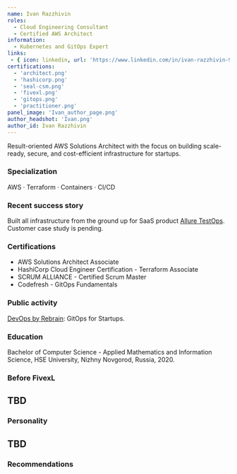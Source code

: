 ```yaml
---
name: Ivan Razzhivin
roles:
  - Cloud Engineering Consultant
  - Certified AWS Architect
information:
  - Kubernetes and GitOps Expert
links:
 - { icon: linkedin, url: 'https://www.linkedin.com/in/ivan-razzhivin-97ab61240/' }
certifications:
  - 'architect.png'
  - 'hashicorp.png'
  - 'seal-csm.png'
  - 'fivexl.png'
  - 'gitops.png'
  - 'practitioner.png'  
panel_image: 'Ivan_author_page.png'
author_headshot: 'Ivan.png'
author_id: Ivan Razzhivin
---
```

Result-oriented AWS Solutions Architect with the focus on building scale-ready, secure, and cost-efficient infrastructure for startups.
### Specialization
AWS · Terraform · Containers · CI/CD
### Recent success story
Built all infrastructure from the ground up for SaaS product [Allure TestOps](https://qameta.io). Customer case study is pending.
### Certifications
* AWS Solutions Architect Associate
* HashiCorp Cloud Engineer Certification - Terraform Associate
* SCRUM ALLIANCE - Certified Scrum Master
* Codefresh - GitOps Fundamentals 
### Public activity
[DevOps by Rebrain](https://www.youtube.com/watch?v=d54ZPek6wWM): GitOps for Startups.
### Education
Bachelor of Computer Science - Applied Mathematics and Information Science, HSE University, Nizhny Novgorod, Russia, 2020.
### Before FivexL
## TBD
### Personality
## TBD
### Recommendations